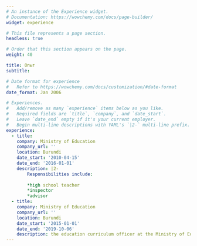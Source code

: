 ```yaml
---
# An instance of the Experience widget.
# Documentation: https://wowchemy.com/docs/page-builder/
widget: experience

# This file represents a page section.
headless: true

# Order that this section appears on the page.
weight: 40

title: Опыт
subtitle:

# Date format for experience
#   Refer to https://wowchemy.com/docs/customization/#date-format
date_format: Jan 2006

# Experiences.
#   Add/remove as many `experience` items below as you like.
#   Required fields are `title`, `company`, and `date_start`.
#   Leave `date_end` empty if it's your current employer.
#   Begin multi-line descriptions with YAML's `|2-` multi-line prefix.
experience:
  - title: 
    company: Ministry of Education
    company_url: ''
    location: Burundi
    date_start: '2010-04-15'
    date_end: '2016-01-01'
    description: |2-
        Responsibilities include:
        
        *high school teacher
        *inspector
        *advisor 
  - title: 
    company: Ministry of Education
    company_url: ''
    location: Burundi
    date_start: '2015-01-01'
    date_end: '2019-10-06'
    description: the education curriculum officer at the Ministry of Education.
---
```

